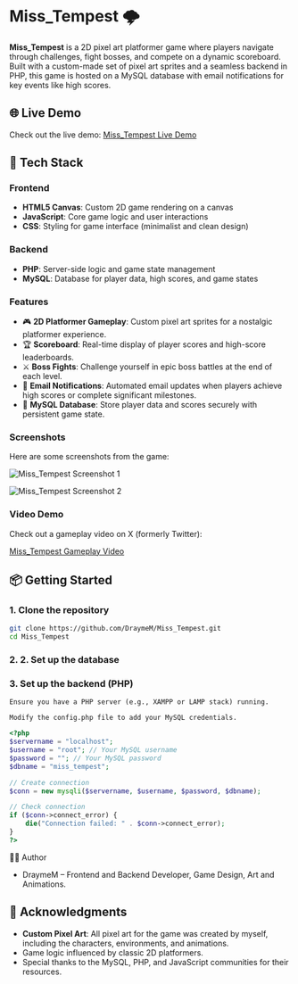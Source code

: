 # Miss_Tempest 🌩️

**Miss_Tempest** is a 2D pixel art platformer game where players navigate through challenges, fight bosses, and compete on a dynamic scoreboard. Built with a custom-made set of pixel art sprites and a seamless backend in PHP, this game is hosted on a MySQL database with email notifications for key events like high scores.

## 🌐 Live Demo

Check out the live demo: [Miss_Tempest Live Demo](https://danielmarkus.web.elte.hu/Miss_Tempest/)

## 🧰 Tech Stack

### Frontend
- **HTML5 Canvas**: Custom 2D game rendering on a canvas
- **JavaScript**: Core game logic and user interactions
- **CSS**: Styling for game interface (minimalist and clean design)

### Backend
- **PHP**: Server-side logic and game state management
- **MySQL**: Database for player data, high scores, and game states

### Features

- 🎮 **2D Platformer Gameplay**: Custom pixel art sprites for a nostalgic platformer experience.
- 🏆 **Scoreboard**: Real-time display of player scores and high-score leaderboards.
- ⚔️ **Boss Fights**: Challenge yourself in epic boss battles at the end of each level.
- 📧 **Email Notifications**: Automated email updates when players achieve high scores or complete significant milestones.
- 💾 **MySQL Database**: Store player data and scores securely with persistent game state.
### Screenshots

Here are some screenshots from the game:

![Miss_Tempest Screenshot 1](https://pbs.twimg.com/media/GST5mtJXkAAzN4b?format=jpg&name=medium)

![Miss_Tempest Screenshot 2](https://pbs.twimg.com/media/GVGahb7W4AAsXH4?format=png&name=900x900)


### Video Demo

Check out a gameplay video on X (formerly Twitter):

[Miss_Tempest Gameplay Video](https://x.com/DashDrayme/status/1812208462442500308)


## 📦 Getting Started

### 1. Clone the repository

```bash
git clone https://github.com/DraymeM/Miss_Tempest.git
cd Miss_Tempest
```
### 2. 2. Set up the database

### 3. Set up the backend (PHP)

    Ensure you have a PHP server (e.g., XAMPP or LAMP stack) running.

    Modify the config.php file to add your MySQL credentials.
```php
<?php
$servername = "localhost";
$username = "root"; // Your MySQL username
$password = ""; // Your MySQL password
$dbname = "miss_tempest";

// Create connection
$conn = new mysqli($servername, $username, $password, $dbname);

// Check connection
if ($conn->connect_error) {
    die("Connection failed: " . $conn->connect_error);
}
?>
```

🧑‍💻 Author
- DraymeM – Frontend and Backend Developer, Game Design, Art and Animations.
## 🙌 Acknowledgments
- **Custom Pixel Art**: All pixel art for the game was created by myself, including the characters, environments, and animations.
- Game logic influenced by classic 2D platformers.
- Special thanks to the MySQL, PHP, and JavaScript communities for their resources.

